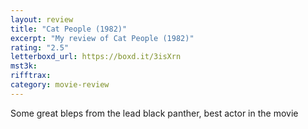 ```yaml
---
layout: review
title: "Cat People (1982)"
excerpt: "My review of Cat People (1982)"
rating: "2.5"
letterboxd_url: https://boxd.it/3isXrn
mst3k:
rifftrax:
category: movie-review
---
```


Some great bleps from the lead black panther, best actor in the movie
